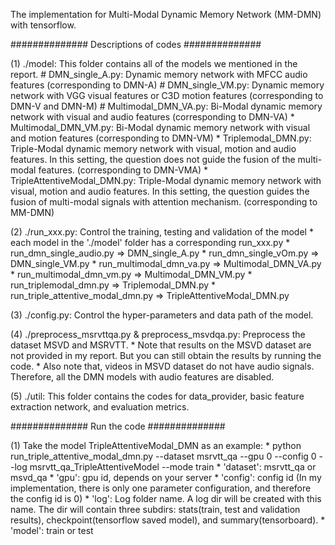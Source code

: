 The implementation for Multi-Modal Dynamic Memory Network (MM-DMN) with tensorflow.

############## Descriptions of codes ##############

(1) ./model: This folder contains all of the models we mentioned in the report. 
	# DMN_single_A.py: Dynamic memory network with MFCC audio features (corresponding to DMN-A)
	# DMN_single_VM.py: Dynamic memory network with VGG visual features or C3D motion features  (corresponding to DMN-V and DMN-M)
	# Multimodal_DMN_VA.py: Bi-Modal dynamic memory network with visual and audio features (corresponding to DMN-VA)
	* Multimodal_DMN_VM.py: Bi-Modal dynamic memory network with visual and motion features (corresponding to DMN-VM)
	* Triplemodal_DMN.py: Triple-Modal dynamic memory network with visual, motion and audio features. In this setting, the question does not guide the fusion of the multi-modal features. (corresponding to DMN-VMA)
	* TripleAttentiveModal_DMN.py: Triple-Modal dynamic memory network with visual, motion and audio features. In this setting, the question guides the fusion of multi-modal signals with attention mechanism. (corresponding to MM-DMN)
	
(2) ./run_xxx.py: Control the training, testing and validation of the model
	* each model in the './model' folder has a corresponding run_xxx.py
	* run_dmn_single_audio.py => DMN_single_A.py
	* run_dmn_single_vOm.py => DMN_single_VM.py
	* run_multimodal_dmn_va.py => Multimodal_DMN_VA.py
	* run_multimodal_dmn_vm.py => Multimodal_DMN_VM.py
	* run_triplemodal_dmn.py => Triplemodal_DMN.py
	* run_triple_attentive_modal_dmn.py => TripleAttentiveModal_DMN.py
	
(3) ./config.py: Control the hyper-parameters and data path of the model.

(4) ./preprocess_msrvttqa.py & preprocess_msvdqa.py: Preprocess the dataset MSVD and MSRVTT.
	* Note that results on the MSVD dataset are not provided in my report. But you can still obtain the results by running the code.
	* Also note that, videos in MSVD dataset do not have audio signals. Therefore, all the DMN models with audio features are disabled.
	
(5) ./util: This folder contains the codes for data_provider, basic feature extraction network, and evaluation metrics.


############## Run the code ##############

(1) Take the model TripleAttentiveModal_DMN as an example:
	* python run_triple_attentive_modal_dmn.py --dataset msrvtt_qa --gpu 0 --config 0 --log msrvtt_qa_TripleAttentiveModel --mode train
	* 'dataset': msrvtt_qa or msvd_qa
	* 'gpu': gpu id, depends on your server
	* 'config': config id (In my implementation, there is only one parameter configuration, and therefore the config id is 0)
	* 'log': Log folder name. A log dir will be created with this name. The dir will contain three subdirs: stats(train, test and validation results), checkpoint(tensorflow saved model), and summary(tensorboard).
	* 'model': train or test

